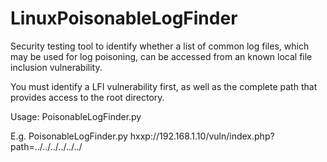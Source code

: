 # LinuxPoisonableLogFinder
Security testing tool to identify whether a list of common log files, which may be used for log poisoning, can be accessed from an known local file inclusion vulnerability.

You must identify a LFI vulnerability first, as well as the complete path that provides access to the root directory.

Usage: PoisonableLogFinder.py <root LFI URI>

E.g. PoisonableLogFinder.py hxxp://192.168.1.10/vuln/index.php?path=../../../../../../
